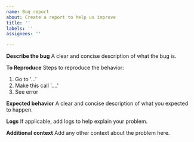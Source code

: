 ```yaml
---
name: Bug report
about: Create a report to help us improve
title: ''
labels: ''
assignees: ''

---
```


**Describe the bug**
A clear and concise description of what the bug is.

**To Reproduce**
Steps to reproduce the behavior:
1. Go to '...'
2. Make this call '....'
3. See error

**Expected behavior**
A clear and concise description of what you expected to happen.

**Logs**
If applicable, add logs to help explain your problem.

**Additional context**
Add any other context about the problem here.
